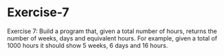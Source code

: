 # Exercise-7
Exercise 7: Build a program that, given a total number of hours, returns the number of weeks, days and equivalent hours. For example, given a total of 1000 hours it should show 5 weeks, 6 days and 16 hours.
